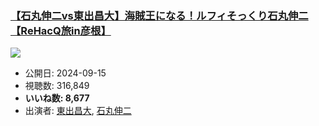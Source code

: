### [【石丸伸二vs東出昌大】海賊王になる！ルフィそっくり石丸伸二【ReHacQ旅in彦根】](https://www.youtube.com/watch?v=BDc2yQCM6mU)
[![](https://img.youtube.com/vi/BDc2yQCM6mU/sddefault.jpg)](https://www.youtube.com/watch?v=BDc2yQCM6mU)
-   公開日: 2024-09-15
-   視聴数: 316,849
-   **いいね数: 8,677**
-   出演者: [東出昌大](/rehacq_fan/people/東出昌大 "wikilink"), [石丸伸二](/rehacq_fan/people/石丸伸二 "wikilink")
